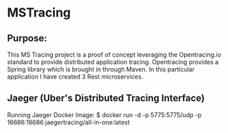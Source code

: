 # MSTracing

## Purpose:
This MS Tracing project is a proof of concept leveraging the Opentracing.io standard to provide distributed application tracing.  Opentracing provides a Spring library which is brought in through Maven.  In this particular application I have created 3 Rest microservices.

## Jaeger (Uber's Distributed Tracing Interface)
Running Jaeger Docker Image:
$ docker run -d -p 5775:5775/udp -p 16686:16686 jaegertracing/all-in-one:latest
